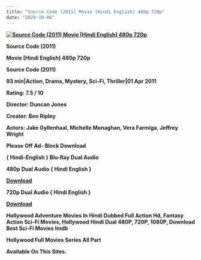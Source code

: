 ```yaml
---
title: "Source Code (2011) Movie [Hindi English] 480p 720p"
date: "2020-10-06"
---
```


[**![Source Code (2011) Movie [Hindi English] 480p 720p ](https://1.bp.blogspot.com/-YdMQ3vmJuaw/XyZywPDwG6I/AAAAAAAAEMU/2Q5uC8ewUMQ3EUjnF7YUzkL0detLmgD6wCLcBGAsYHQ/s1600/hgg8788.webp "Source Code (2011) Movie [Hindi English] 480p 720p ")**](https://1.bp.blogspot.com/-YdMQ3vmJuaw/XyZywPDwG6I/AAAAAAAAEMU/2Q5uC8ewUMQ3EUjnF7YUzkL0detLmgD6wCLcBGAsYHQ/s1600/hgg8788.webp)

 **Source Code (2011)**

**Movie \[Hindi English\] 480p 720p**

 **Source Code (2011)**

**93 min|Action, Drama, Mystery, Sci-Fi, Thriller|01 Apr 2011**

**Rating: 7.5 / 10**

**Director: Duncan Jones**

**Creator: Ben Ripley**

**Actors: Jake Gyllenhaal, Michelle Monaghan, Vera Farmiga, Jeffrey Wright**

**Please Off Ad- Block Download**

**{ Hindi-English } Blu-Ray Dual Audio**

**480p Dual Audio { Hindi English }**

[**Download**](https://zee.gl/QwHxNBCp)

**720p Dual Audio { Hindi English }**

[**Download**](https://zee.gl/WPSKB)

 **Hollywood Adventure Movies In Hindi Dubbed Full Action Hd, Fantasy Action Sci-Fi Movies, Hollywood Hindi Dual 480P, 720P, 1080P, Download Best Sci-Fi Movies Imdb**

**Hollywood Full Movies Series All Part**

**Available On This Sites.**
